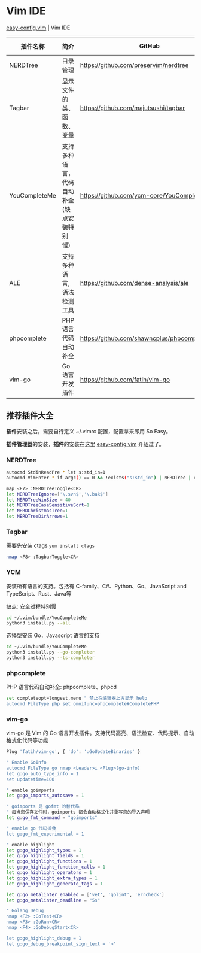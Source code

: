 # Vim IDE

[easy-config.vim](https://github.com/yulonghu/vim-easy-config/blob/master/README.md) | Vim IDE


| 插件名称 | 简介 | GitHub | Vim Version |
| --- | --- | --- | --- |
| NERDTree | 目录管理 | https://github.com/preservim/nerdtree | vim >= 7.3 |
| Tagbar | 显示文件的类、函数、变量 | https://github.com/majutsushi/tagbar | vim >= 7.3 |
| YouCompleteMe | 支持多种语言，代码自动补全 (缺点安装特别慢) | https://github.com/ycm-core/YouCompleteMe | vim >= 8.0 |
| ALE | 支持多种语言, 语法检测工具 | https://github.com/dense-analysis/ale | vim >= 8.0 |
| phpcomplete | PHP语言 代码自动补全 | https://github.com/shawncplus/phpcomplete.vim | vim >= 7.3 |
| vim-go | Go语言 开发插件 | https://github.com/fatih/vim-go | vim >= 8.0 |

## 推荐插件大全

**插件**安装之后，需要自行定义 ~/.vimrc 配置，配置拿来即用 So Easy。

**插件管理器**的安装，**插件**的安装在这里 [easy-config.vim](https://github.com/yulonghu/vim-easy-config/blob/master/README.md) 介绍过了。

### NERDTree

```bash
autocmd StdinReadPre * let s:std_in=1
autocmd VimEnter * if argc() == 0 && !exists("s:std_in") | NERDTree | endif

map <F7> :NERDTreeToggle<CR>
let NERDTreeIgnore=['\.svn$','\.bak$']
let NERDTreeWinSize = 40
let NERDTreeCaseSensitiveSort=1
let NERDChristmasTree=1
let NERDTreeDirArrows=1
```

### Tagbar

需要先安装 ctags `yum install ctags`

```bash
nmap <F8> :TagbarToggle<CR>
```

### YCM

安装所有语言的支持。包括有 C-family、C#、Python、Go、JavaScript and TypeScript、Rust、Java等

缺点: 安全过程特别慢

```bash
cd ~/.vim/bundle/YouCompleteMe
python3 install.py --all
```

选择型安装 Go，Javascript 语言的支持

```bash
cd ~/.vim/bundle/YouCompleteMe
python3 install.py --go-completer
python3 install.py --ts-completer
```

### phpcomplete

PHP 语言代码自动补全: phpcomplete、phpcd

```bash
set completeopt=longest,menu " 禁止在编辑器上方显示 help
autocmd FileType php set omnifunc=phpcomplete#CompletePHP
```
### vim-go

vim-go 是 Vim 的 Go 语言开发插件。支持代码高亮、语法检查、代码提示、自动格式化代码等功能

```bash
Plug 'fatih/vim-go', { 'do': ':GoUpdateBinaries' }

" Enable GoInfo
autocmd FileType go nmap <Leader>i <Plug>(go-info)
let g:go_auto_type_info = 1
set updatetime=100

" enable goimports
let g:go_imports_autosave = 1

" goimports 是 gofmt 的替代品
" 每当您保存文件时，goimports 都会自动格式化并重写您的导入声明
let g:go_fmt_command = "goimports"

" enable go 代码折叠
let g:go_fmt_experimental = 1

" enable highlight
let g:go_highlight_types = 1
let g:go_highlight_fields = 1
let g:go_highlight_functions = 1
let g:go_highlight_function_calls = 1
let g:go_highlight_operators = 1
let g:go_highlight_extra_types = 1
let g:go_highlight_generate_tags = 1

let g:go_metalinter_enabled = ['vet', 'golint', 'errcheck']
let g:go_metalinter_deadline = "5s"

" Golang Debug
nmap <F2> :GoTest<CR>
nmap <F3> :GoRun<CR>
nmap <F4> :GoDebugStart<CR>

let g:go_highlight_debug = 1
let g:go_debug_breakpoint_sign_text = '>'
```

